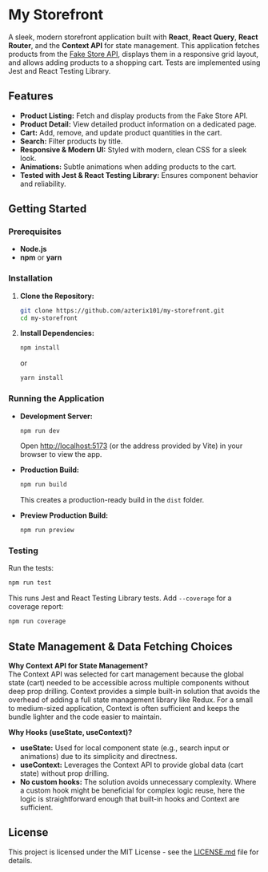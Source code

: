# My Storefront

A sleek, modern storefront application built with **React**, **React Query**, **React Router**, and the **Context API** for state management. This application fetches products from the [Fake Store API](https://fakestoreapi.com/), displays them in a responsive grid layout, and allows adding products to a shopping cart. Tests are implemented using Jest and React Testing Library.

## Features
- **Product Listing:** Fetch and display products from the Fake Store API.
- **Product Detail:** View detailed product information on a dedicated page.
- **Cart:** Add, remove, and update product quantities in the cart.
- **Search:** Filter products by title.
- **Responsive & Modern UI:** Styled with modern, clean CSS for a sleek look.
- **Animations:** Subtle animations when adding products to the cart.
- **Tested with Jest & React Testing Library:** Ensures component behavior and reliability.

## Getting Started

### Prerequisites
- **Node.js**
- **npm** or **yarn**

### Installation
1. **Clone the Repository:**
   ```bash
   git clone https://github.com/azterix101/my-storefront.git
   cd my-storefront
   ```
   
2. **Install Dependencies:**
   ```bash
   npm install
   ```
   or
   ```bash
   yarn install
   ```

### Running the Application
- **Development Server:**
  ```bash
  npm run dev
  ```
  Open [http://localhost:5173](http://localhost:5173) (or the address provided by Vite) in your browser to view the app.

- **Production Build:**
  ```bash
  npm run build
  ```
  This creates a production-ready build in the `dist` folder.

- **Preview Production Build:**
  ```bash
  npm run preview
  ```

### Testing
Run the tests:
```bash
npm run test
```
This runs Jest and React Testing Library tests. Add `--coverage` for a coverage report:
```bash
npm run coverage
```

## State Management & Data Fetching Choices

**Why Context API for State Management?**  
The Context API was selected for cart management because the global state (cart) needed to be accessible across multiple components without deep prop drilling. Context provides a simple built-in solution that avoids the overhead of adding a full state management library like Redux. For a small to medium-sized application, Context is often sufficient and keeps the bundle lighter and the code easier to maintain.

**Why Hooks (useState, useContext)?**  
- **useState:** Used for local component state (e.g., search input or animations) due to its simplicity and directness.
- **useContext:** Leverages the Context API to provide global data (cart state) without prop drilling.
- **No custom hooks:** The solution avoids unnecessary complexity. Where a custom hook might be beneficial for complex logic reuse, here the logic is straightforward enough that built-in hooks and Context are sufficient.

## License
This project is licensed under the MIT License - see the [LICENSE.md](LICENSE.md) file for details.
